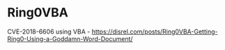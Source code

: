 # Ring0VBA
CVE-2018-6606 using VBA - https://disrel.com/posts/Ring0VBA-Getting-Ring0-Using-a-Goddamn-Word-Document/

